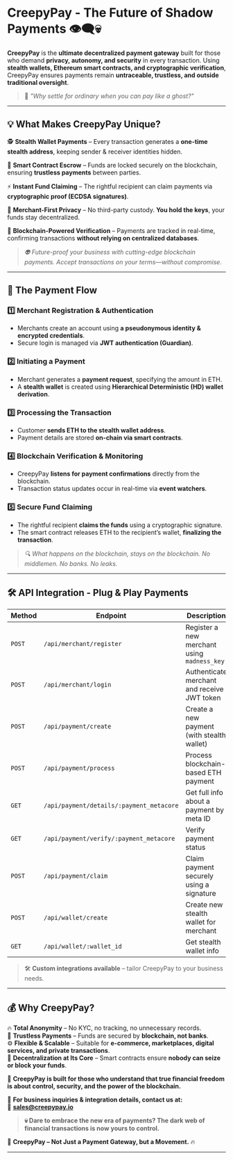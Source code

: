 # **CreepyPay - The Future of Shadow Payments** 👁‍🗨💀  

**CreepyPay** is the **ultimate decentralized payment gateway** built for those who demand **privacy, autonomy, and security** in every transaction. Using **stealth wallets, Ethereum smart contracts, and cryptographic verification**, CreepyPay ensures payments remain **untraceable, trustless, and outside traditional oversight**.  

> 💬 *"Why settle for ordinary when you can pay like a ghost?"*  

---

## **💡 What Makes CreepyPay Unique?**  

🕵️ **Stealth Wallet Payments** – Every transaction generates a **one-time stealth address**, keeping sender & receiver identities hidden.  

🔗 **Smart Contract Escrow** – Funds are locked securely on the blockchain, ensuring **trustless payments** between parties.  

⚡ **Instant Fund Claiming** – The rightful recipient can claim payments via **cryptographic proof (ECDSA signatures)**.  

🔐 **Merchant-First Privacy** – No third-party custody. **You hold the keys**, your funds stay decentralized.  

📡 **Blockchain-Powered Verification** – Payments are tracked in real-time, confirming transactions **without relying on centralized databases**.  

> *👽 Future-proof your business with cutting-edge blockchain payments. Accept transactions on your terms—without compromise.*  

---

## **📜 The Payment Flow**  

### 1️⃣ **Merchant Registration & Authentication**  
- Merchants create an account using **a pseudonymous identity & encrypted credentials**.  
- Secure login is managed via **JWT authentication (Guardian)**.  

### 2️⃣ **Initiating a Payment**  
- Merchant generates a **payment request**, specifying the amount in ETH.  
- A **stealth wallet** is created using **Hierarchical Deterministic (HD) wallet derivation**.  

### 3️⃣ **Processing the Transaction**  
- Customer **sends ETH to the stealth wallet address**.  
- Payment details are stored **on-chain via smart contracts**.  

### 4️⃣ **Blockchain Verification & Monitoring**  
- CreepyPay **listens for payment confirmations** directly from the blockchain.  
- Transaction status updates occur in real-time via **event watchers**.  

### 5️⃣ **Secure Fund Claiming**  
- The rightful recipient **claims the funds** using a cryptographic signature.  
- The smart contract releases ETH to the recipient’s wallet, **finalizing the transaction**.  

> *🔍 What happens on the blockchain, stays on the blockchain. No middlemen. No banks. No leaks.*  

---

## **🛠 API Integration - Plug & Play Payments**

| **Method** | **Endpoint** | **Description** |
|------------|-------------|-----------------|
| `POST`     | `/api/merchant/register` | Register a new merchant using `madness_key` |
| `POST`     | `/api/merchant/login`    | Authenticate merchant and receive JWT token |
| `POST`     | `/api/payment/create`    | Create a new payment (with stealth wallet) |
| `POST`     | `/api/payment/process`   | Process blockchain-based ETH payment |
| `GET`      | `/api/payment/details/:payment_metacore` | Get full info about a payment by meta ID |
| `GET`      | `/api/payment/verify/:payment_metacore`  | Verify payment status |
| `POST`     | `/api/payment/claim`     | Claim payment securely using a signature |
| `POST`     | `/api/wallet/create`     | Create new stealth wallet for merchant |
| `GET`      | `/api/wallet/:wallet_id` | Get stealth wallet info |

> 🛠 **Custom integrations available** – tailor CreepyPay to your business needs.  

---

## **💰 Why CreepyPay?**
🔥 **Total Anonymity** – No KYC, no tracking, no unnecessary records.  
🚀 **Trustless Payments** – Funds are secured by **blockchain, not banks**.  
⚙️ **Flexible & Scalable** – Suitable for **e-commerce, marketplaces, digital services, and private transactions**.  
🦇 **Decentralization at Its Core** – Smart contracts ensure **nobody can seize or block your funds**.  

🔮 **CreepyPay is built for those who understand that true financial freedom is about control, security, and the power of the blockchain.**  

📩 **For business inquiries & integration details, contact us at:**  
📧 **sales@creepypay.io**  

> **💀 Dare to embrace the new era of payments? The dark web of financial transactions is now yours to control.**  

🚀 **CreepyPay – Not Just a Payment Gateway, but a Movement.** 🔥  

---
